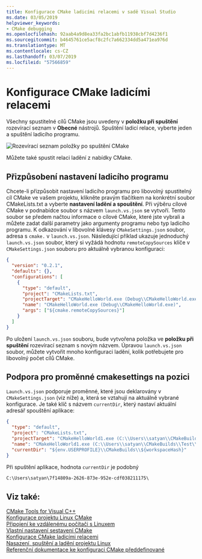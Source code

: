 ```yaml
---
title: Konfigurace CMake ladicími relacemi v sadě Visual Studio
ms.date: 03/05/2019
helpviewer_keywords:
- CMake debugging
ms.openlocfilehash: 92aab4a9d8ea33fa2bc1abfb11938cbf7d4236f1
ms.sourcegitcommit: b4645761ce5acf8c2fc7a662334dd5a471ea976d
ms.translationtype: MT
ms.contentlocale: cs-CZ
ms.lasthandoff: 03/07/2019
ms.locfileid: "57566859"
---
```

# <a name="configure-cmake-debugging-sessions"></a>Konfigurace CMake ladicími relacemi

Všechny spustitelné cílů CMake jsou uvedeny v **položku při spuštění** rozevírací seznam v **Obecné** nástrojů. Spuštění ladicí relace, vyberte jeden a spuštění ladicího programu.

![Rozevírací seznam položky po spuštění CMake](media/cmake-startup-item-dropdown.png "CMake spouštěcí položka rozevíracího seznamu")

Můžete také spustit relaci ladění z nabídky CMake.

## <a name="customize-debugger-settings"></a>Přizpůsobení nastavení ladicího programu

Chcete-li přizpůsobit nastavení ladicího programu pro libovolný spustitelný cíl CMake ve vašem projektu, klikněte pravým tlačítkem na konkrétní soubor CMakeLists.txt a vyberte **nastavení ladění a spouštění**. Při výběru cílové CMake v podnabídce soubor s názvem `launch.vs.json` se vytvoří. Tento soubor se předem načtou informace o cílové CMake, které jste vybrali a můžete zadat další parametry jako argumenty programu nebo typ ladicího programu. K odkazování v libovolné klávesy `CMakeSettings.json` soubor, adresa s `cmake.` v `launch.vs.json`. Následující příklad ukazuje jednoduchý `launch.vs.json` soubor, který si vyžádá hodnotu `remoteCopySources` klíče v `CMakeSettings.json` souboru pro aktuálně vybranou konfiguraci:

```json
{
  "version": "0.2.1",
  "defaults": {},
  "configurations": [
    {
      "type": "default",
      "project": "CMakeLists.txt",
      "projectTarget": "CMakeHelloWorld.exe (Debug\\CMakeHelloWorld.exe)",
      "name": "CMakeHelloWorld.exe (Debug\\CMakeHelloWorld.exe)",
      "args": ["${cmake.remoteCopySources}"]
    }
  ]
}
```

Po uložení `launch.vs.json` souboru, bude vytvořena položka ve **položku při spuštění** rozevírací seznam s novým názvem. Úpravou `launch.vs.json` soubor, můžete vytvořit mnoho konfiguraci ladění, kolik potřebujete pro libovolný počet cílů CMake.

## <a name="support-for-cmakesettings-variables"></a>Podpora pro proměnné cmakesettings na pozici

 `Launch.vs.json` podporuje proměnné, které jsou deklarovány v `CMakeSettings.json` (viz níže) a, která se vztahují na aktuálně vybrané konfigurace. Je také klíč s názvem `currentDir`, který nastaví aktuální adresář spouštění aplikace:

```json
{
  "type": "default",
  "project": "CMakeLists.txt",
  "projectTarget": "CMakeHelloWorld1.exe (C:\\Users\\satyan\\CMakeBuilds\\Test\\Debug\\CMakeHelloWorld1.exe)",
  "name": "CMakeHelloWorld1.exe (C:\\Users\\satyan\\CMakeBuilds\\Test\\Debug\\CMakeHelloWorld1.exe)",
  "currentDir": "${env.USERPROFILE}\\CMakeBuilds\\${workspaceHash}"
}
```

Při spuštění aplikace, hodnota `currentDir` je podobný

```cmd
C:\Users\satyan\7f14809a-2626-873e-952e-cdf038211175\
```
## <a name="see-also"></a>Viz také:

[CMake Tools for Visual C++](../ide/cmake-tools-for-visual-cpp.md)<br/>
[Konfigurace projektu Linux CMake](../linux/cmake-linux-project.md)<br/>
[Připojení ke vzdálenému počítači s Linuxem](../linux/connect-to-your-remote-linux-computer.md)<br/>
[Vlastní nastavení sestavení CMake](customize-cmake-settings.md)<br/>
[Konfigurace CMake ladicími relacemi](configure-cmake-debugging-sessions.md)<br/>
[Nasazení, spuštění a ladění projektu Linux](../linux/deploy-run-and-debug-your-linux-project.md)<br/>
[Referenční dokumentace ke konfiguraci CMake předdefinované](cmake-predefined-configuration-reference.md)<br/>